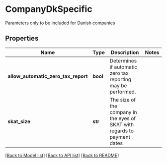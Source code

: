 # CompanyDkSpecific

Parameters only to be included for Danish companies
## Properties
Name | Type | Description | Notes
------------ | ------------- | ------------- | -------------
**allow_automatic_zero_tax_report** | **bool** | Determines if automatic zero tax reporting may be performed. | 
**skat_size** | **str** | The size of the company in the eyes of SKAT with regards to payment dates | 

[[Back to Model list]](../README.md#documentation-for-models) [[Back to API list]](../README.md#documentation-for-api-endpoints) [[Back to README]](../README.md)


